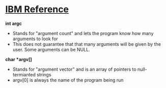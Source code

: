 # [IBM Reference](https://www.ibm.com/docs/en/i/7.5?topic=functions-main-function)

**int argc**
* Stands for "argument count" and lets the program know how many arguments to look for
* This does not guarantee that that many arguments will be given by the user. Some arguments can be NULL.

**char \*argv[]**
* Stands for "argument vector" and is an array of pointers to null-termianted strings
* argv[0] is always the name of the program being run